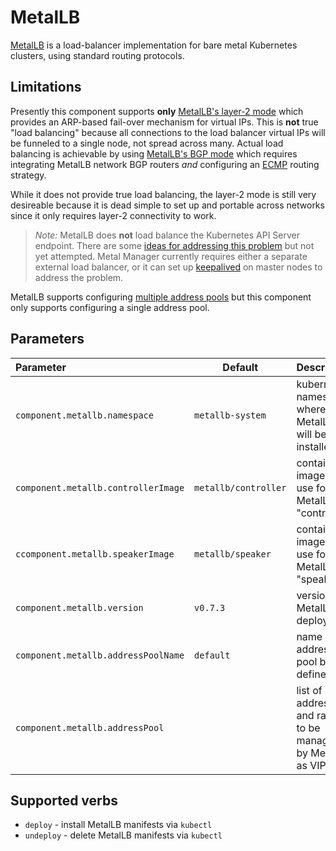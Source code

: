 # MetalLB

[MetalLB](https://metallb.universe.tf) is a load-balancer implementation for bare metal Kubernetes clusters, using standard routing protocols.

## Limitations

Presently this component supports **only** [MetalLB's layer-2 mode](https://metallb.universe.tf/concepts/layer2/) which provides an ARP-based fail-over mechanism for virtual IPs. This is **not** true "load balancing" because all connections to the load balancer virtual IPs will be funneled to a single node, not spread across many. Actual load balancing is achievable by using [MetalLB's BGP mode](https://metallb.universe.tf/concepts/bgp/) which requires integrating MetalLB network BGP routers *and* configuring an [ECMP](https://en.wikipedia.org/wiki/Equal-cost_multi-path_routing) routing strategy.

While it does not provide true load balancing, the layer-2 mode is still very desireable because it is dead simple to set up and portable across networks since it only requires layer-2 connectivity to work.

> *Note:* MetalLB does **not** load balance the Kubernetes API Server endpoint. There are some [ideas for addressing this problem](https://github.com/danderson/metallb/issues/168) but not yet attempted. Metal Manager currently requires either a separate external load balancer, or it can set up [keepalived](https://www.keepalived.org/) on master nodes to address the problem.

MetalLB supports configuring [multiple address pools](https://metallb.universe.tf/configuration/#advanced-address-pool-configuration) but this component only supports configuring a single address pool.

## Parameters

| Parameter | Default | Description  |
|:----------|---------|-----|
| `component.metallb.namespace` | `metallb-system` | kubernetes namespace where MetalLB will be installed |
| `component.metallb.controllerImage` | `metallb/controller` | container image to use for the MetalLB "controller" |
| `ccomponent.metallb.speakerImage` | `metallb/speaker` | container image to use for the MetalLB "speakers" |
| `component.metallb.version` | `v0.7.3` | version of MetalLB to deploy |
| `component.metallb.addressPoolName` | `default` | name of the address pool being defined |
| `component.metallb.addressPool` | <empty> | list of addresses and ranges to be managed by MetalLB as VIPs |

## Supported verbs

* `deploy` - install MetalLB manifests via `kubectl`
* `undeploy` - delete MetalLB manifests via `kubectl`
